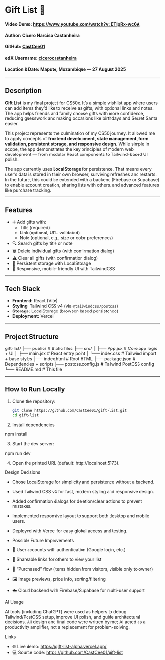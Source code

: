 # Gift List 🎁
#### Video Demo: https://www.youtube.com/watch?v=ETIpRx-wc6A  
#### Author: Cicero Narciso Castanheira  
#### GitHub: [CastCee01](https://github.com/CastCee01)  
#### edX Username: [cicerocastanheira](https://profile.edx.org/u/cicerocastanheira)  
#### Location & Date: Maputo, Mozambique — 27 August 2025  

---

## Description
**Gift List** is my final project for CS50x. It’s a simple wishlist app where users can add items they’d like to receive as gifts, with optional links and notes. The app helps friends and family choose gifts with more confidence, reducing guesswork and making occasions like birthdays and Secret Santa easier.  

This project represents the culmination of my CS50 journey. It allowed me to apply concepts of **frontend development, state management, form validation, persistent storage, and responsive design**. While simple in scope, the app demonstrates the key principles of modern web development — from modular React components to Tailwind-based UI polish.  

The app currently uses **LocalStorage** for persistence. That means every user’s data is stored in their own browser, surviving refreshes and restarts. In the future, this could be extended with a backend (Firebase or Supabase) to enable account creation, sharing lists with others, and advanced features like purchase tracking.  

---

## Features
- ➕ Add gifts with:
  - Title (required)  
  - Link (optional, URL-validated)  
  - Note (optional, e.g., size or color preferences)  
- 🔍 Search gifts by title or note  
- 🗑 Delete individual gifts (with confirmation dialog)  
- ⚠️ Clear all gifts (with confirmation dialog)  
- 💾 Persistent storage with LocalStorage  
- 📱 Responsive, mobile-friendly UI with TailwindCSS  

---

## Tech Stack
- **Frontend:** React (Vite)  
- **Styling:** Tailwind CSS v4 (via `@tailwindcss/postcss`)  
- **Storage:** LocalStorage (browser-based persistence)  
- **Deployment:** Vercel  

---

## Project Structure
gift-list/
├── public/ # Static files
├── src/
│ ├── App.jsx # Core app logic + UI
│ ├── main.jsx # React entry point
│ └── index.css # Tailwind import + base styles
├── index.html # Root HTML
├── package.json # Dependencies + scripts
├── postcss.config.js # Tailwind PostCSS config
└── README.md # This file

---

## How to Run Locally

1. Clone the repository:

   ```bash
   git clone https://github.com/CastCee01/gift-list.git
   cd gift-list

2. Install dependencies:

npm install

3. Start the dev server:

npm run dev

4. Open the printed URL (default: http://localhost:5173).

Design Decisions

- Chose LocalStorage for simplicity and persistence without a backend.
- Used Tailwind CSS v4 for fast, modern styling and responsive design.
- Added confirmation dialogs for deletion/clear actions to prevent mistakes.
- Implemented responsive layout to support both desktop and mobile users.
- Deployed with Vercel for easy global access and testing.
- Possible Future Improvements

- 🔑 User accounts with authentication (Google login, etc.)
- 🔗 Shareable links for others to view your list
- 🎁 “Purchased” flow (items hidden from visitors, visible only to owner)
- 🖼 Image previews, price info, sorting/filtering
- ☁️ Cloud backend with Firebase/Supabase for multi-user support

AI Usage

AI tools (including ChatGPT) were used as helpers to debug Tailwind/PostCSS setup, improve UI polish, and guide architectural decisions.
All design and final code were written by me; AI acted as a productivity amplifier, not a replacement for problem-solving.

Links
- 🌐 Live demo: https://gift-list-alpha.vercel.app/
- 💻 Source code: https://github.com/CastCee01/gift-list